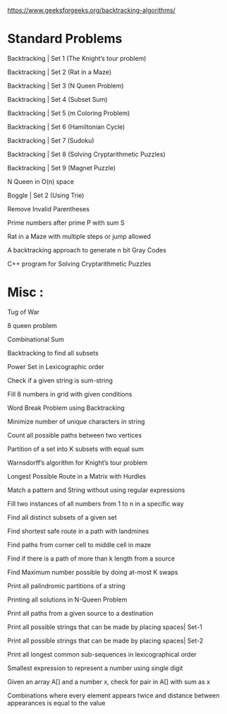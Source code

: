 https://www.geeksforgeeks.org/backtracking-algorithms/

# Standard Problems 

Backtracking | Set 1 (The Knight’s tour problem)

Backtracking | Set 2 (Rat in a Maze)

Backtracking | Set 3 (N Queen Problem)

Backtracking | Set 4 (Subset Sum)

Backtracking | Set 5 (m Coloring Problem)

Backtracking | Set 6 (Hamiltonian Cycle)

Backtracking | Set 7 (Sudoku)

Backtracking | Set 8 (Solving Cryptarithmetic Puzzles)

Backtracking | Set 9 (Magnet Puzzle)

N Queen in O(n) space

Boggle | Set 2 (Using Trie)

Remove Invalid Parentheses

Prime numbers after prime P with sum S

Rat in a Maze with multiple steps or jump allowed

A backtracking approach to generate n bit Gray Codes

C++ program for Solving Cryptarithmetic Puzzles

# Misc :

Tug of War

8 queen problem

Combinational Sum

Backtracking to find all subsets

Power Set in Lexicographic order

Check if a given string is sum-string

Fill 8 numbers in grid with given conditions

Word Break Problem using Backtracking

Minimize number of unique characters in string

Count all possible paths between two vertices

Partition of a set into K subsets with equal sum

Warnsdorff’s algorithm for Knight’s tour problem

Longest Possible Route in a Matrix with Hurdles

Match a pattern and String without using regular expressions

Fill two instances of all numbers from 1 to n in a specific way

Find all distinct subsets of a given set

Find shortest safe route in a path with landmines

Find paths from corner cell to middle cell in maze

Find if there is a path of more than k length from a source

Find Maximum number possible by doing at-most K swaps

Print all palindromic partitions of a string

Printing all solutions in N-Queen Problem

Print all paths from a given source to a destination

Print all possible strings that can be made by placing spaces| Set-1

Print all possible strings that can be made by placing spaces| Set-2

Print all longest common sub-sequences in lexicographical order

Smallest expression to represent a number using single digit

Given an array A[] and a number x, check for pair in A[] with sum as x

Combinations where every element appears twice and distance between appearances is equal to the value

